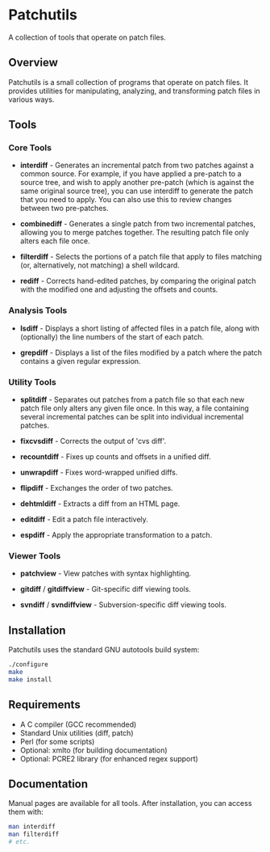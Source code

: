 # Patchutils

A collection of tools that operate on patch files.

## Overview

Patchutils is a small collection of programs that operate on patch files. It provides utilities for manipulating, analyzing, and transforming patch files in various ways.

## Tools

### Core Tools

- **interdiff** - Generates an incremental patch from two patches against a common source. For example, if you have applied a pre-patch to a source tree, and wish to apply another pre-patch (which is against the same original source tree), you can use interdiff to generate the patch that you need to apply. You can also use this to review changes between two pre-patches.

- **combinediff** - Generates a single patch from two incremental patches, allowing you to merge patches together. The resulting patch file only alters each file once.

- **filterdiff** - Selects the portions of a patch file that apply to files matching (or, alternatively, not matching) a shell wildcard.

- **rediff** - Corrects hand-edited patches, by comparing the original patch with the modified one and adjusting the offsets and counts.

### Analysis Tools

- **lsdiff** - Displays a short listing of affected files in a patch file, along with (optionally) the line numbers of the start of each patch.

- **grepdiff** - Displays a list of the files modified by a patch where the patch contains a given regular expression.

### Utility Tools

- **splitdiff** - Separates out patches from a patch file so that each new patch file only alters any given file once. In this way, a file containing several incremental patches can be split into individual incremental patches.

- **fixcvsdiff** - Corrects the output of 'cvs diff'.

- **recountdiff** - Fixes up counts and offsets in a unified diff.

- **unwrapdiff** - Fixes word-wrapped unified diffs.

- **flipdiff** - Exchanges the order of two patches.

- **dehtmldiff** - Extracts a diff from an HTML page.

- **editdiff** - Edit a patch file interactively.

- **espdiff** - Apply the appropriate transformation to a patch.

### Viewer Tools

- **patchview** - View patches with syntax highlighting.

- **gitdiff** / **gitdiffview** - Git-specific diff viewing tools.

- **svndiff** / **svndiffview** - Subversion-specific diff viewing tools.

## Installation

Patchutils uses the standard GNU autotools build system:

```bash
./configure
make
make install
```

## Requirements

- A C compiler (GCC recommended)
- Standard Unix utilities (diff, patch)
- Perl (for some scripts)
- Optional: xmlto (for building documentation)
- Optional: PCRE2 library (for enhanced regex support)

## Documentation

Manual pages are available for all tools. After installation, you can access them with:

```bash
man interdiff
man filterdiff
# etc.
```
